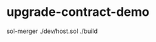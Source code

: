 <!--
 * @Description: 
 * @Version: 1.0
 * @Autor: z.cejay@gmail.com
 * @Date: 2022-10-01 14:37:30
 * @LastEditors: cejay
 * @LastEditTime: 2022-10-01 14:45:28
-->
# upgrade-contract-demo

sol-merger ./dev/host.sol ./build